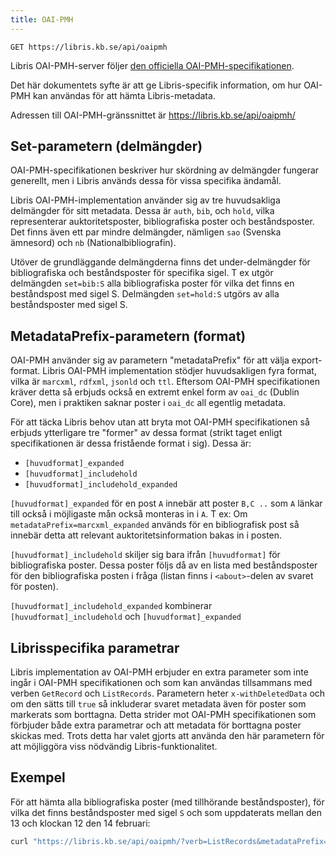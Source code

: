 ```yaml
---
title: OAI-PMH
---
```

```
GET https://libris.kb.se/api/oaipmh
```

Libris OAI-PMH-server följer [den officiella OAI-PMH-specifikationen](https://www.openarchives.org/OAI/openarchivesprotocol.html).

Det här dokumentets syfte är att ge Libris-specifik information, om hur OAI-PMH kan användas för att hämta Libris-metadata.

Adressen till OAI-PMH-gränssnittet är https://libris.kb.se/api/oaipmh/

## Set-parametern (delmängder)

OAI-PMH-specifikationen beskriver hur skördning av delmängder fungerar generellt, men i Libris används dessa för vissa specifika ändamål.

Libris OAI-PMH-implementation använder sig av tre huvudsakliga delmängder för sitt metadata. Dessa är `auth`, `bib`, och `hold`, vilka representerar auktoritetsposter, bibliografiska poster och beståndsposter. Det finns även ett par mindre delmängder, nämligen `sao` (Svenska ämnesord) och `nb` (Nationalbibliografin).

Utöver de grundläggande delmängderna finns det under-delmängder för bibliografiska och beståndsposter för specifika sigel.
T ex utgör delmängden `set=bib:S` alla bibliografiska poster för vilka det finns en beståndspost med sigel S.
Delmängden `set=hold:S` utgörs av alla beståndsposter med sigel S.

## MetadataPrefix-parametern (format)

OAI-PMH använder sig av parametern "metadataPrefix" för att välja export-format. Libris OAI-PMH implementation stödjer huvudsakligen fyra format, vilka är `marcxml`, `rdfxml`, `jsonld` och `ttl`. Eftersom OAI-PMH specifikationen kräver detta så erbjuds också en extremt enkel form av `oai_dc` (Dublin Core), men i praktiken saknar poster i `oai_dc` all egentlig metadata.

För att täcka Libris behov utan att bryta mot OAI-PMH specifikationen så erbjuds ytterligare tre "former" av dessa format (strikt taget enligt specifikationen är dessa fristående format i sig). Dessa är:

* `[huvudformat]_expanded`
* `[huvudformat]_includehold`
* `[huvudformat]_includehold_expanded`

`[huvudformat]_expanded` för en post `A` innebär att poster `B,C ..` som `A` länkar till också i möjligaste mån också monteras in i `A`.
T ex: Om `metadataPrefix=marcxml_expanded` används för en bibliografisk post så innebär detta att relevant auktoritetsinformation bakas in i posten.

`[huvudformat]_includehold` skiljer sig bara ifrån `[huvudformat]` för bibliografiska poster. Dessa poster följs då av en lista med beståndsposter för den bibliografiska posten i fråga (listan finns i `<about>`-delen av svaret för posten).

`[huvudformat]_includehold_expanded` kombinerar `[huvudformat]_includehold` och `[huvudformat]_expanded`

## Librisspecifika parametrar
Libris implementation av OAI-PMH erbjuder en extra parameter som inte ingår i OAI-PMH specifikationen och som kan användas tillsammans med verben `GetRecord` och `ListRecords`. Parametern heter `x-withDeletedData` och om den sätts till `true` så inkluderar svaret metadata även för poster som markerats som borttagna. Detta strider mot OAI-PMH specifikationen som förbjuder både extra parametrar och att metadata för borttagna poster skickas med. Trots detta har valet gjorts att använda den här parametern för att möjliggöra viss nödvändig Libris-funktionalitet.

## Exempel
För att hämta alla bibliografiska poster (med tillhörande beståndsposter), för vilka det finns beståndsposter med sigel `S` och som uppdaterats mellan den 13 och klockan 12 den 14 februari:

```bash title="Shell"
curl "https://libris.kb.se/api/oaipmh/?verb=ListRecords&metadataPrefix=marcxml_includehold_expanded&from=2018-02-13&until=2018-02-14T12:00:00Z&x-withDeletedData=true&set=bib:S"
```

